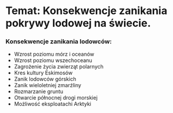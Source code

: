 # Temat: Konsekwencje zanikania pokrywy lodowej na świecie.
### Konsekwencje zanikania lodowców:
- Wzrost poziomu mórz i oceanów
- Wzrost poziomu wszechoceanu
- Zagrożenie życia zwierząt polarnych
- Kres kultury Eskimosów
- Zanik lodowców górskich
- Zanik wieloletniej zmarźliny
- Rozmarzanie gruntu
- Otwarcie północnej drogi morskiej
- Możliwość eksploatachi Arktyki
